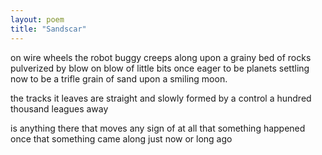 ```yaml
---
layout: poem
title: "Sandscar"
---
```


on wire wheels the robot buggy creeps along
upon a grainy bed of rocks pulverized
by blow on blow of little bits
once eager to be planets
settling now to be a trifle grain of sand
upon a smiling moon.

the tracks it leaves
are straight and slowly formed
by a control a hundred thousand leagues away

is anything there that moves
any sign of at all
that something happened once
that something came along
just now
or long ago
